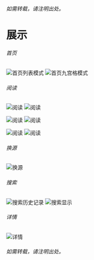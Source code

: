 ###### 如需转载，请注明出处。



展示
========================
###### 首页
![首页列表模式](模式.png)
![首页九宫格模式](九宫.png)

###### 阅读
![阅读](阅读对的.png)
![阅读](阅读.png)

![阅读](夜间.png)
![阅读](目录.png)

![阅读](章节.png)
![阅读](皮肤.png)

###### 换源
![换源](换源.png)

###### 搜索
![搜索历史记录](搜搜历史.png)
![搜索显示](列表.png)

###### 详情
![详情](详情.png)



###### 如需转载，请注明出处。

